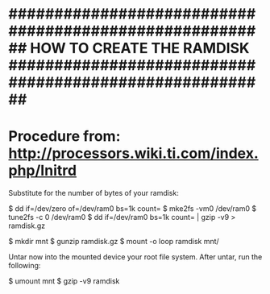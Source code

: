 ########################################################
HOW TO CREATE THE RAMDISK
########################################################
========================================================
Procedure from: http://processors.wiki.ti.com/index.php/Initrd
========================================================
Substitute <count> for the number of bytes of your ramdisk:

$ dd if=/dev/zero of=/dev/ram0 bs=1k count=<count>
$ mke2fs -vm0 /dev/ram0 <count>
$ tune2fs -c 0 /dev/ram0
$ dd if=/dev/ram0 bs=1k count=<count> | gzip -v9 > ramdisk.gz

$ mkdir mnt
$ gunzip ramdisk.gz
$ mount -o loop ramdisk mnt/

Untar now into the mounted device your root file system.
After untar, run the following:

$ umount mnt
$ gzip -v9 ramdisk
